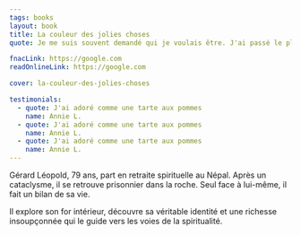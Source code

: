 ```yaml
---
tags: books
layout: book
title: La couleur des jolies choses
quote: Je me suis souvent demandé qui je voulais être. J'ai passé le plus clair de mon temps à chercher qui j'étais. A l'image d'un enfant qui s'entête, j'ai testé des choses. J'ai rempli ma vie, j'ai consommé. J'ai couru après les choses. J'ai oublié de vivre.

fnacLink: https://google.com
readOnlineLink: https://google.com

cover: la-couleur-des-jolies-choses

testimonials:
  - quote: J'ai adoré comme une tarte aux pommes
    name: Annie L.
  - quote: J'ai adoré comme une tarte aux pommes
    name: Annie L.
  - quote: J'ai adoré comme une tarte aux pommes
    name: Annie L.
---
```


Gérard Léopold, 79 ans, part en retraite spirituelle au Népal. Après un cataclysme, il se retrouve prisonnier dans la roche. Seul face à lui-même, il fait un bilan de sa vie.

Il explore son for intérieur, découvre sa véritable identité et une richesse insoupçonnée qui le guide vers les voies de la spiritualité.
